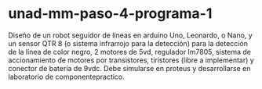 # unad-mm-paso-4-programa-1
Diseño de un robot seguidor de líneas en arduino Uno, Leonardo, o Nano, y un sensor QTR 8 (o sistema infrarrojo para la detección) para la detección de la línea de color negro, 2 motores de 5vd, regulador lm7805, sistema de accionamiento de motores por transistores, tiristores (libre a implementar) y conector de batería de 9vdc. Debe simularse en proteus y desarrollarse en laboratorio de componentepractico.
